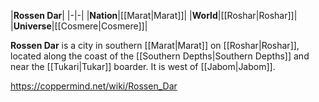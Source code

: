 |**Rossen Dar**|
|-|-|
|**Nation**|[[Marat\|Marat]]|
|**World**|[[Roshar\|Roshar]]|
|**Universe**|[[Cosmere\|Cosmere]]|

**Rossen Dar** is a city in southern [[Marat\|Marat]] on [[Roshar\|Roshar]], located along the coast of the [[Southern Depths\|Southern Depths]] and near the [[Tukari\|Tukar]] boarder. It is west of [[Jabom\|Jabom]].



https://coppermind.net/wiki/Rossen_Dar